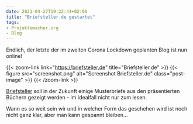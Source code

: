 ```yaml
---
date: 2021-04-27T19:22:44+02:00
title: "Briefsteller.de gestartet"
tags:
- Projektemacher.org
- Blog
---
```


Endlich, der letzte der im zweiten Corona Lockdown geplanten Blog ist nun online!

<!--more-->

{{< zoom-link link="https://briefsteller.de" title="Briefsteller.de" >}}
    {{< figure src="screenshot.png" alt="Screenshot Briefsteller.de" class="post-image" >}}
{{< /zoom-link >}}

[Briefsteller](https://briefsteller.de) soll in der Zukunft einige Musterbriefe aus den präsentierten Büchern gezeigt werden - im Idealfall nicht nur zum lesen.

Wann es so weit sein wir und in welcher Form das geschehen wird ist noch nicht ganz klar, aber man kann gespannt bleiben...
